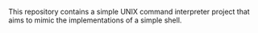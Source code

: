 This repository contains a simple UNIX command interpreter project that aims to mimic the implementations of a simple shell.
